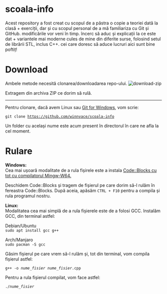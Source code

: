 # scoala-info

Acest repository a fost creat cu scopul de a păstra o copie a teoriei dată la clasă + exerciții, dar și cu scopul personal de a mă familiariza cu Git și GitHub.
modificările vor veni în timp. încerc să aduc și explicații la ce este dat + variantele mai moderne cules de mine din diferite surse, folosind setul de librării STL, inclus C++. cei care doresc să aduce lucruri aici sunt bine poftiț! 

# Download

Ambele metode necesită clonarea/downloadarea repo-ului. ![download-zip](https://i.imgur.com/ueG1Sz6.png)

Extragem din archiva ZIP ce dorim să rulă.

---

Pentru clonare, dacă avem Linux sau [Git for Windows](https://gitforwindows.org/), vom scrie:

<code>git clone https://github.com/winnyace/scoala-info</code>

Un folder cu același nume este acum present în directorul în care ne afla la cel moment. 

# Rulare

**Windows:**\
Cea mai ușoară modalitate de a rula fișirele este a instala [Code::Blocks cu tot cu compilatorul Mingw-W64.](https://www.fosshub.com/Code-Blocks.html?dwl=codeblocks-20.03mingw-setup.exe)

Deschidem Code::Blocks și tragem de fișierul pe care dorim să-l rulăm în fereastra Code::Blocks. După aceia, apăsăm <code>CTRL + F10</code> pentru a compila și rula programul nostru.

**Linux:**\
Modalitatea cea mai simplă de a rula fișierele este de a folosi GCC. Instalăm GCC, din terminal astfel:<br>

Debian/Ubuntu
\
<code>sudo apt install gcc g++</code>

Arch/Manjaro
\
<code>sudo pacman -S gcc</code>

Găsim fișierul pe care vrem să-l rulăm și, tot din terminal, vom compila fișierul astfel:

<code>g++ -o *nume_fisier* *nume_fisier*.cpp</code>

Pentru a rula fișierul compilat, vom face astfel:

<code>./*nume_fisier*</code>
